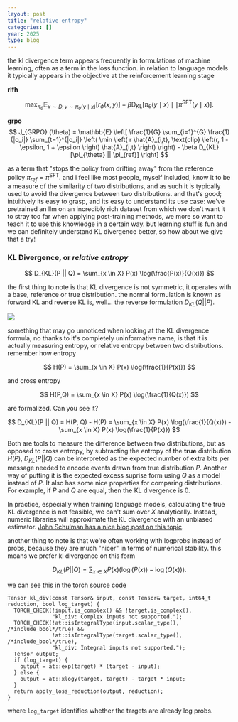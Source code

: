 ```yaml
---
layout: post
title: "relative entropy"
categories: []
year: 2025
type: blog
---
```


the kl divergence term appears frequently in formulations of machine learning, often as a term in the loss function. in relation to language models it typically appears in the objective at the reinforcement learning stage

**rlfh**

$$
\max_{\pi_\theta} \mathbb{E}_{x \sim D,y \sim \pi_\theta(y \mid x)} \left[ r_\phi(x, y) \right] - \beta \mathrm{D}_{\mathrm{KL}} \left[ \pi_\theta(y \mid x) \mid\mid \pi^{\text{SFT}}(y \mid x) \right].
$$

**grpo**
$$
J_{GRPO} (\theta) = \mathbb{E}
\left[ \frac{1}{G} \sum_{i=1}^{G} \frac{1}{|o_i|} \sum_{t=1}^{|o_i|}
\left( \min \left( r \hat{A}_{i,t},
\text{clip} \left(r, 1 - \epsilon, 1 + \epsilon \right) \hat{A}_{i,t} \right) \right) - \beta D_{KL} [\pi_{\theta} || \pi_{ref}] \right]
$$

as a term that "stops the policy from drifting away" from the reference policy $\pi_{ref} = \pi^{\text{SFT}}$. and i feel like most people, myself included, know it to be a measure of the similarity of two distributions, and as such it is typically used to avoid the divergence between two distributions. and that's good; intuitively its easy to grasp, and its easy to understand its use case: we've pretrained an llm on an incredibly rich dataset from which we don't want it to stray too far when applying post-training methods, we more so want to teach it to use this knowledge in a certain way. but learning stuff is fun and we can definitely understand KL divergence better, so how about we give that a try!


### KL Divergence, or *relative entropy*

$$
D_{KL}(P ||  Q) = \sum_{x \in X} P(x) \log(\frac{P(x)}{Q(x)})
$$

the first thing to note is that KL divergence is not symmetric, it operates with a base, reference or true distribution. the normal formulation is known as forward KL and reverse KL is, well... the reverse formulation $D_{KL}(Q || P)$. 

![](/images/forwardreversekl.jpg)

something that may go unnoticed when looking at the KL divergence formula, no thanks to it's completely uninformative name, is that it is actually measuring entropy, or relative entropy between two distributions. remember how entropy

$$
H(P) = \sum_{x \in X} P(x) \log(\frac{1}{P(x)})
$$

and cross entropy 

$$
H(P,Q) = \sum_{x \in X} P(x) \log(\frac{1}{Q(x)})
$$

are formalized. Can you see it? 

$$
D_{KL}(P ||  Q) = H(P, Q) - H(P) = \sum_{x \in X} P(x) \log(\frac{1}{Q(x)}) - \sum_{x \in X} P(x) \log(\frac{1}{P(x)})
$$

Both are tools to measure the difference between two distributions, but as opposed to cross entropy, by subtracting the entropy of the **true** distribution $H(P)$, $D_{KL}(P ||  Q)$ can be interpreted as the expected number of extra bits per message needed to encode events drawn from true distribution $P$. Another way of putting it is the expected excess suprise form using $Q$ as a model instead of $P$. It also has some nice properties for comparing distributions. For example, if $P$ and $Q$ are equal, then the KL divergence is 0.

In practice, especially when training language models, calculating the true KL divergence is not feasible, we can't sum over $X$ analytically. Instead, numeric libraries will approximate the KL divergence with an unbiased estimator. [John Schulman has a nice blog post on this topic](http://joschu.net/blog/kl-approx.html).

another thing to note is that we're often working with logprobs instead of probs, because they are much "nicer" in terms of numerical stability. this means we prefer kl divergence on this form

$$
D_{KL}(P ||  Q) = \sum_{x \in X} P(x) (\log(P(x)) -  \log(Q(x))).
$$

we can see this in the torch source code

```
Tensor kl_div(const Tensor& input, const Tensor& target, int64_t reduction, bool log_target) {
  TORCH_CHECK(!input.is_complex() && !target.is_complex(),
              "kl_div: Complex inputs not supported.");
  TORCH_CHECK(!at::isIntegralType(input.scalar_type(), /*include_bool*/true) &&
              !at::isIntegralType(target.scalar_type(), /*include_bool*/true),
              "kl_div: Integral inputs not supported.");
  Tensor output;
  if (log_target) {
    output = at::exp(target) * (target - input);
  } else {
    output = at::xlogy(target, target) - target * input;
  }
  return apply_loss_reduction(output, reduction);
}
```

where `log_target` identifies whether the targets are already log probs. 